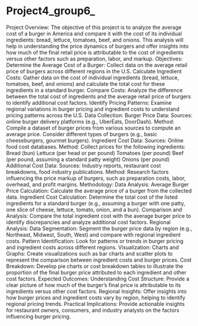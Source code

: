 # Project4_group6_
Project Overview: The objective of this project is to analyze the average cost of a burger in America and compare it with the cost of its individual ingredients: bread, lettuce, tomatoes, beef, and onions. This analysis will help in understanding the price dynamics of burgers and offer insights into how much of the final retail price is attributable to the cost of ingredients versus other factors such as preparation, labor, and markup.
Objectives:
Determine the Average Cost of a Burger: Collect data on the average retail price of burgers across different regions in the U.S.
Calculate Ingredient Costs: Gather data on the cost of individual ingredients (bread, lettuce, tomatoes, beef, and onions) and calculate the total cost for these ingredients in a standard burger.
Compare Costs: Analyze the difference between the total cost of ingredients and the average retail price of burgers to identify additional cost factors.
Identify Pricing Patterns: Examine regional variations in burger pricing and ingredient costs to understand pricing patterns across the U.S.
Data Collection:
Burger Price Data:
Sources: online burger delivery platforms (e.g., UberEats, DoorDash).
Method: Compile a dataset of burger prices from various sources to compute an average price. Consider different types of burgers (e.g., basic cheeseburgers, gourmet burgers).
Ingredient Cost Data:
Sources: Online food cost databases.
Method: Collect prices for the following ingredients:
Bread (bun)
Lettuce (per head or per pound)
Tomatoes (per pound)
Beef (per pound, assuming a standard patty weight)
Onions (per pound)
Additional Cost Data:
Sources: Industry reports, restaurant cost breakdowns, food industry publications.
Method: Research factors influencing the price markup of burgers, such as preparation costs, labor, overhead, and profit margins.
Methodology:
Data Analysis:
Average Burger Price Calculation: Calculate the average price of a burger from the collected data.
Ingredient Cost Calculation: Determine the total cost of the listed ingredients for a standard burger (e.g., assuming a burger with one patty, one slice of cheese, lettuce, tomato, onion, and a bun).
Comparison and Analysis: Compare the total ingredient cost with the average burger price to identify discrepancies and analyze additional cost factors.
Regional Analysis:
Data Segmentation: Segment the burger price data by region (e.g., Northeast, Midwest, South, West) and compare with regional ingredient costs.
Pattern Identification: Look for patterns or trends in burger pricing and ingredient costs across different regions.
Visualization:
Charts and Graphs: Create visualizations such as bar charts and scatter plots to represent the comparison between ingredient costs and burger prices.
Cost Breakdown: Develop pie charts or cost breakdown tables to illustrate the proportion of the final burger price attributed to each ingredient and other cost factors.
Expected Outcomes:
Understanding Cost Structure: Provide a clear picture of how much of the burger’s final price is attributable to its ingredients versus other cost factors.
Regional Insights: Offer insights into how burger prices and ingredient costs vary by region, helping to identify regional pricing trends.
Practical Implications: Provide actionable insights for restaurant owners, consumers, and industry analysts on the factors influencing burger pricing.
